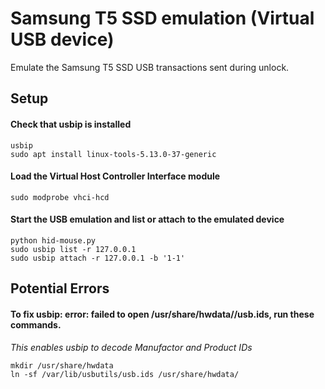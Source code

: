# Samsung T5 SSD emulation (Virtual USB device)

Emulate the Samsung T5 SSD USB transactions sent during unlock.

## Setup

#### Check that usbip is installed

```
usbip
sudo apt install linux-tools-5.13.0-37-generic
```

#### Load the Virtual Host Controller Interface module

```
sudo modprobe vhci-hcd
```

#### Start the USB emulation and list or attach to the emulated device

```
python hid-mouse.py
sudo usbip list -r 127.0.0.1
sudo usbip attach -r 127.0.0.1 -b '1-1'
```

## Potential Errors

#### To fix usbip: error: failed to open /usr/share/hwdata//usb.ids, run these commands.

_This enables usbip to decode Manufactor and Product IDs_

```
mkdir /usr/share/hwdata
ln -sf /var/lib/usbutils/usb.ids /usr/share/hwdata/
```
